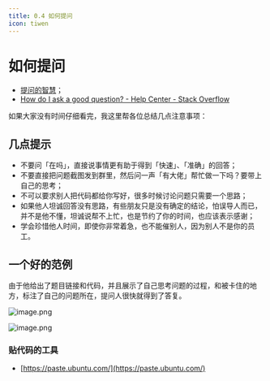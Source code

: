 ```yaml
---
title: 0.4 如何提问
icon: tiwen
---
```


# 如何提问

+ [提问的智慧](https://wiki.yoitsu.moe/wiki/Portal:Ask/Nutshell#.E5.A5.BD.E9.97.AE.E9.A2.98.E4.B8.8E.E8.A0.A2.E9.97.AE.E9.A2.98)；
+ [How do I ask a good question? - Help Center - Stack Overflow](https://stackoverflow.com/help/how-to-ask)

如果大家没有时间仔细看完，我这里帮各位总结几点注意事项：


## 几点提示


- 不要问「在吗」，直接说事情更有助于得到「快速」、「准确」的回答；
- 不要直接把问题截图发到群里，然后问一声「有大佬」帮忙做一下吗？要带上自己的思考；
- 不可以要求别人把代码都给你写好，很多时候讨论问题只需要一个思路；
- 如果他人坦诚回答没有思路，有些朋友只是没有确定的结论，怕误导人而已，并不是他不懂，坦诚说帮不上忙，也是节约了你的时间，也应该表示感谢；
- 学会珍惜他人时间，即使你非常着急，也不能催别人，因为别人不是你的员工。

## 一个好的范例

由于他给出了题目链接和代码，并且展示了自己思考问题的过程，和被卡住的地方，标注了自己的问题所在，提问人很快就得到了答复。

![image.png](https://tva1.sinaimg.cn/large/008i3skNgy1gwnfv1dr76j315o0igdkt.jpg)

![image.png](https://tva1.sinaimg.cn/large/008i3skNgy1gwnfvddnvbj30pd0qojtg.jpg)



### 贴代码的工具

+ [https://paste.ubuntu.com/](https://paste.ubuntu.com/)
